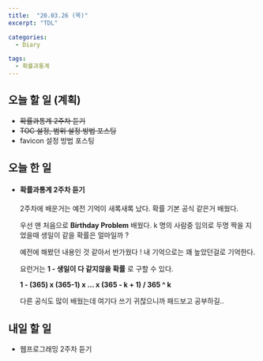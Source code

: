 ```yaml
---
title:  "20.03.26 (목)"
excerpt: "TDL"

categories:
  - Diary

tags:
  - 확률과통계
---
```


## 오늘 할 일 (계획)

- ~~확률과통계 2주차 듣기~~
- ~~TOC 설정, 범위 설정 방법 포스팅~~
- favicon 설정 방법 포스팅



## 오늘 한 일

- #### 확률과통계 2주차 듣기

  2주차에 배운거는 예전 기억이 새록새록 났다.  확률 기본 공식 같은거 배웠다.

  우선 맨 처음으로 **Birthday Problem** 배웠다. k 명의 사람중 임의로 두명 짝을 지었을때 생일이 같을 확률은 얼마일까 ?

  예전에 해봤던 내용인 것 같아서 반가웠다 ! 내 기억으로는 꽤 높았던걸로 기억한다.

  요런거는 **1 - 생일이 다 같지않을 확률** 로 구할 수 있다.

  **1 - (365) x (365-1) x ... x (365 - k + 1) / 365 ^ k**

  다른 공식도 많이 배웠는데 여기다 쓰기 귀찮으니까 패드보고 공부하길..

  


## 내일 할 일

- 웹프로그래밍 2주차 듣기

